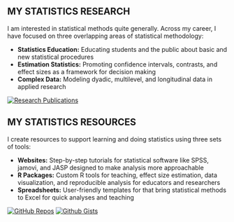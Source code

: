 ## MY STATISTICS RESEARCH

I am interested in statistical methods quite generally. Across my career, I have focused on three overlapping areas of statistical methodology:

- **Statistics Education:** Educating students and the public about basic and new statistical procedures
- **Estimation Statistics:** Promoting confidence intervals, contrasts, and effect sizes as a framework for decision making
- **Complex Data:** Modeling dyadic, multilevel, and longitudinal data in applied research

[![Research Publications](https://img.shields.io/badge/-publications-silver?logo=readme&logoColor=white&labelColor=purple&style=for-the-badge)](https://github.com/cwendorf/cwendorf/blob/main/repositories.md)

## MY STATISTICS RESOURCES

I create resources to support learning and doing statistics using three sets of tools:

- **Websites:** Step-by-step tutorials for statistical software like SPSS, jamovi, and JASP designed to make analysis more approachable
- **R Packages:** Custom R tools for teaching, effect size estimation, data visualization, and reproducible analysis for educators and researchers
- **Spreadsheets:** User-friendly templates for that bring statistical methods to Excel for quick analyses and teaching

[![GitHub Repos](https://img.shields.io/badge/-repositories-silver?logo=github&logoColor=white&labelColor=blue&style=for-the-badge)](https://github.com/cwendorf/cwendorf/blob/main/repositories.md)
[![Github Gists](https://img.shields.io/badge/-gists-silver?logo=github&logoColor=white&labelColor=blue&style=for-the-badge)](https://gist.github.com/cwendorf)
